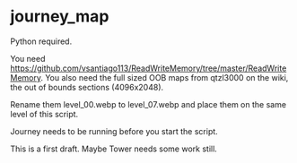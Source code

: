 # journey_map
Python required. 

You need https://github.com/vsantiago113/ReadWriteMemory/tree/master/ReadWriteMemory. 
You also need the full sized OOB maps from qtzl3000 on the wiki, the out of bounds sections (4096x2048). 

Rename them level_00.webp to level_07.webp and place them on the same level of this script. 

Journey needs to be running before you start the script.

This is a first draft. Maybe Tower needs some work still. 

